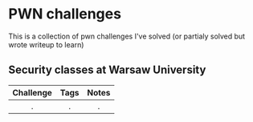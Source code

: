 # PWN challenges
This is a collection of pwn challenges I've solved (or partialy solved but wrote writeup to learn)


## Security classes at Warsaw University
|Challenge|Tags|Notes|
|:---:|:---:|:---:|
|  .  | .   | .   |